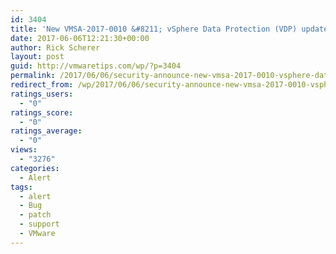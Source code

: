 ```yaml
---
id: 3404
title: 'New VMSA-2017-0010 &#8211; vSphere Data Protection (VDP) updates address multiple security issues'
date: 2017-06-06T12:21:30+00:00
author: Rick Scherer
layout: post
guid: http://vmwaretips.com/wp/?p=3404
permalink: /2017/06/06/security-announce-new-vmsa-2017-0010-vsphere-data-protection-vdp-updates-address-multiple-security-issues/
redirect_from: /wp/2017/06/06/security-announce-new-vmsa-2017-0010-vsphere-data-protection-vdp-updates-address-multiple-security-issues/
ratings_users:
  - "0"
ratings_score:
  - "0"
ratings_average:
  - "0"
views:
  - "3276"
categories:
  - Alert
tags:
  - alert
  - Bug
  - patch
  - support
  - VMware
---
```

